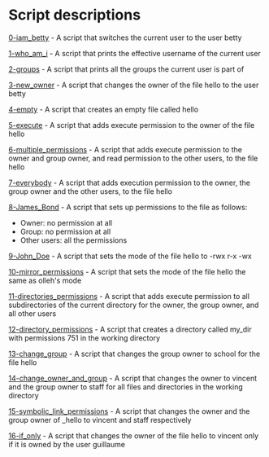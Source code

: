 # Script descriptions
[0-iam_betty](https://github.com/chelseyqc/holbertonschool-shell/blob/master/permissions/0-iam_betty) - A script that switches the current user to the user betty


[1-who_am_i](https://github.com/chelseyqc/holbertonschool-shell/blob/master/permissions/1-who_am_i) - A script that prints the effective username of the current user


[2-groups](https://github.com/chelseyqc/holbertonschool-shell/blob/master/permissions/2-groups) - A script that prints all the groups the current user is part of


[3-new_owner](https://github.com/chelseyqc/holbertonschool-shell/blob/master/permissions/3-new_owner) - A script that changes the owner of the file hello to the user betty


[4-empty](https://github.com/chelseyqc/holbertonschool-shell/blob/master/permissions/4-empty) - A script that creates an empty file called hello


[5-execute](https://github.com/chelseyqc/holbertonschool-shell/blob/master/permissions/5-execute) - A script that adds execute permission to the owner of the file hello


[6-multiple_permissions](https://github.com/chelseyqc/holbertonschool-shell/blob/master/permissions/6-multiple_permissions) - A script that adds execute permission to the owner and group owner, and read permission to the other users, to the file hello


[7-everybody](https://github.com/chelseyqc/holbertonschool-shell/blob/master/permissions/0-iam_betty) - A script that adds execution permission to the owner, the group owner and the other users, to the file hello


[8-James_Bond](https://github.com/chelseyqc/holbertonschool-shell/blob/master/permissions/8-James_Bond) - A script that sets up permissions to the file as follows:
- Owner: no permission at all
- Group: no permission at all
- Other users: all the permissions


[9-John_Doe](https://github.com/chelseyqc/holbertonschool-shell/blob/master/permissions/9-John_Doe) - A script that sets the mode of the file hello to -rwx r-x -wx


[10-mirror_permissions](https://github.com/chelseyqc/holbertonschool-shell/blob/master/permissions/10-mirror_permissions) - A script that sets the mode of the file hello the same as olleh's mode


[11-directories_permissions](https://github.com/chelseyqc/holbertonschool-shell/blob/master/permissions/11-directories_permissions) - A script that adds execute permission to all subdirectories of the current directory for the owner, the group owner, and all other users


[12-directory_permissions](https://github.com/chelseyqc/holbertonschool-shell/blob/master/permissions/12-directory_permissions) - A script that creates a directory called my_dir with permissions 751 in the working directory


[13-change_group](https://github.com/chelseyqc/holbertonschool-shell/blob/master/permissions/13-change_group) - A script that changes the group owner to school for the file hello


[14-change_owner_and_group](https://github.com/chelseyqc/holbertonschool-shell/blob/master/permissions/14-change_owner_and_group) - A script that changes the owner to vincent and the group owner to staff for all files and directories in the working directory


[15-symbolic_link_permissions](https://github.com/chelseyqc/holbertonschool-shell/blob/master/permissions/15-symbolic_link_permissions) - A script that changes the owner and the group owner of _hello to vincent and staff respectively


[16-if_only](https://github.com/chelseyqc/holbertonschool-shell/blob/master/permissions/16-if_only) - A script that changes the owner of the file hello to vincent only if it is owned by the user guillaume
